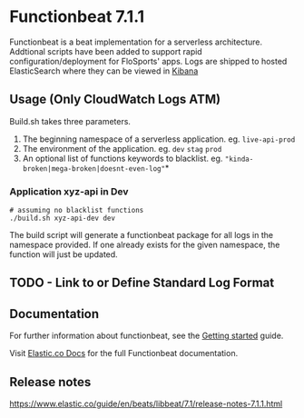 # Functionbeat 7.1.1

Functionbeat is a beat implementation for a serverless architecture.
Addtional scripts have been added to support rapid configuration/deployment for FloSports' apps.
Logs are shipped to hosted ElasticSearch where they can be viewed in
[Kibana](https://elk.flocasts.biz)

## Usage (Only CloudWatch Logs ATM)

Build.sh takes three parameters.

1) The beginning namespace of a serverless application. eg. `live-api-prod`
2) The environment of the application. eg. `dev` `stag` `prod`
3) An optional list of functions keywords to blacklist. eg. `"kinda-broken|mega-broken|doesnt-even-log"`*

### Application xyz-api in Dev

    # assuming no blacklist functions
    ./build.sh xyz-api-dev dev

The build script will generate a functionbeat package for all logs in the namespace provided. If one already exists for the given namespace, the function will just be updated.

## TODO - Link to or Define Standard Log Format

## Documentation

For further information about functionbeat, see the
[Getting started](https://www.elastic.co/guide/en/beats/functionbeat/7.1/functionbeat-getting-started.html) guide.

Visit [Elastic.co Docs](https://www.elastic.co/guide/en/beats/functionbeat/7.1/index.html)
for the full Functionbeat documentation.

## Release notes

https://www.elastic.co/guide/en/beats/libbeat/7.1/release-notes-7.1.1.html
